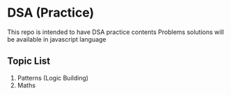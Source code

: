 # DSA (Practice)

This repo is intended to have DSA practice contents
Problems solutions will be available in javascript language

## Topic List

1. Patterns (Logic Building)
2. Maths
